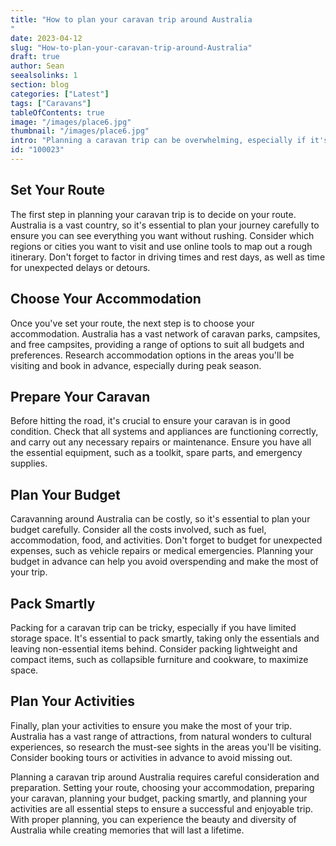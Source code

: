 ```yaml
---
title: "How to plan your caravan trip around Australia
"
date: 2023-04-12
slug: "How-to-plan-your-caravan-trip-around-Australia"
draft: true
author: Sean
seealsolinks: 1
section: blog
categories: ["Latest"]
tags: ["Caravans"]
tableOfContents: true
image: "/images/place6.jpg"
thumbnail: "/images/place6.jpg"
intro: "Planning a caravan trip can be overwhelming, especially if it's your first time."
id: "100023"
---
```


## Set Your Route

The first step in planning your caravan trip is to decide on your route. Australia is a vast country, so it's essential to plan your journey carefully to ensure you can see everything you want without rushing. Consider which regions or cities you want to visit and use online tools to map out a rough itinerary. Don't forget to factor in driving times and rest days, as well as time for unexpected delays or detours.

## Choose Your Accommodation

Once you've set your route, the next step is to choose your accommodation. Australia has a vast network of caravan parks, campsites, and free campsites, providing a range of options to suit all budgets and preferences. Research accommodation options in the areas you'll be visiting and book in advance, especially during peak season.

## Prepare Your Caravan

Before hitting the road, it's crucial to ensure your caravan is in good condition. Check that all systems and appliances are functioning correctly, and carry out any necessary repairs or maintenance. Ensure you have all the essential equipment, such as a toolkit, spare parts, and emergency supplies.

## Plan Your Budget

Caravanning around Australia can be costly, so it's essential to plan your budget carefully. Consider all the costs involved, such as fuel, accommodation, food, and activities. Don't forget to budget for unexpected expenses, such as vehicle repairs or medical emergencies. Planning your budget in advance can help you avoid overspending and make the most of your trip.

## Pack Smartly

Packing for a caravan trip can be tricky, especially if you have limited storage space. It's essential to pack smartly, taking only the essentials and leaving non-essential items behind. Consider packing lightweight and compact items, such as collapsible furniture and cookware, to maximize space.

## Plan Your Activities

Finally, plan your activities to ensure you make the most of your trip. Australia has a vast range of attractions, from natural wonders to cultural experiences, so research the must-see sights in the areas you'll be visiting. Consider booking tours or activities in advance to avoid missing out.

Planning a caravan trip around Australia requires careful consideration and preparation. Setting your route, choosing your accommodation, preparing your caravan, planning your budget, packing smartly, and planning your activities are all essential steps to ensure a successful and enjoyable trip. With proper planning, you can experience the beauty and diversity of Australia while creating memories that will last a lifetime.
